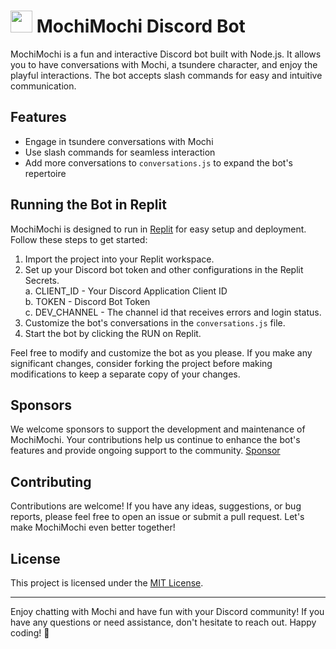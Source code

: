 # <img src='https://github.com/PasanSilva99/MochiMochi/assets/58817696/2112f06b-32ec-43cf-8465-a7522d2993c5' width=35 height=35> MochiMochi Discord Bot

MochiMochi is a fun and interactive Discord bot built with Node.js. It allows you to have conversations with Mochi, a tsundere character, and enjoy the playful interactions. The bot accepts slash commands for easy and intuitive communication.

## Features

- Engage in tsundere conversations with Mochi
- Use slash commands for seamless interaction
- Add more conversations to `conversations.js` to expand the bot's repertoire

## Running the Bot in Replit

MochiMochi is designed to run in [Replit](https://replit.com/) for easy setup and deployment. Follow these steps to get started:

1. Import the project into your Replit workspace.
2. Set up your Discord bot token and other configurations in the Replit Secrets.<br>
      a. CLIENT_ID - Your Discord Application Client ID<br>
      b. TOKEN - Discord Bot Token<br>
      c. DEV_CHANNEL - The channel id that receives errors and login status.<br>
3. Customize the bot's conversations in the `conversations.js` file.
4. Start the bot by clicking the RUN on Replit.

Feel free to modify and customize the bot as you please. If you make any significant changes, consider forking the project before making modifications to keep a separate copy of your changes.

## Sponsors

We welcome sponsors to support the development and maintenance of MochiMochi. Your contributions help us continue to enhance the bot's features and provide ongoing support to the community. [Sponsor](https://bmc.link/Tecxick)

## Contributing

Contributions are welcome! If you have any ideas, suggestions, or bug reports, please feel free to open an issue or submit a pull request. Let's make MochiMochi even better together!

## License

This project is licensed under the [MIT License](LICENSE).

---

Enjoy chatting with Mochi and have fun with your Discord community! If you have any questions or need assistance, don't hesitate to reach out. Happy coding! 🌸

